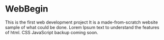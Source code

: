 # WebBegin
This is the first web development project
It is a made-from-scratch website sample of what could be done.
Lorem Ipsum text to understand the features of html.
CSS
JavaScript backup coming soon.
